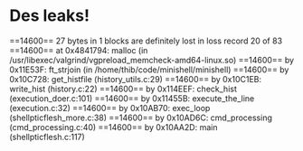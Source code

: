 # Des leaks!
==14600== 27 bytes in 1 blocks are definitely lost in loss record 20 of 83
==14600==    at 0x4841794: malloc (in /usr/libexec/valgrind/vgpreload_memcheck-amd64-linux.so)
==14600==    by 0x11E53F: ft_strjoin (in /home/thib/code/minishell/minishell)
==14600==    by 0x10C728: get_histfile (history_utils.c:29)
==14600==    by 0x10C1EB: write_hist (history.c:22)
==14600==    by 0x114EEF: check_hist (execution_doer.c:101)
==14600==    by 0x11455B: execute_the_line (execution.c:32)
==14600==    by 0x10AB70: exec_loop (shellpticflesh_more.c:38)
==14600==    by 0x10AD6C: cmd_processing (cmd_processing.c:40)
==14600==    by 0x10AA2D: main (shellpticflesh.c:117)
